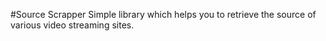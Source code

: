 #Source Scrapper
Simple library which helps you to retrieve the source of various video streaming sites. 

